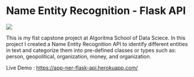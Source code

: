 # Name Entity Recognition - Flask API

![](rest_api.gif)

This is my fist capstone project at Algoritma School of Data Sciece. In this project I created a Name Entity Recognition API to identify different entities in text and categorize them into pre-defined classes or types such as: person, geopolitical, organization, money, and organization.

Live Demo : https://app-ner-flask-api.herokuapp.com/

